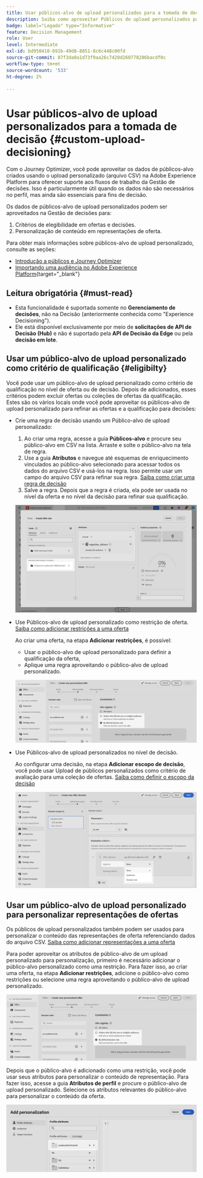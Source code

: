 ```yaml
---
title: Usar públicos-alvo de upload personalizados para a tomada de decisão
description: Saiba como aproveitar Públicos de upload personalizados para decisões.
badge: label="Legado" type="Informative"
feature: Decision Management
role: User
level: Intermediate
exl-id: bd950410-691b-49d8-8851-8c6c448c00fd
source-git-commit: 87f3da0a1d73f9aa26c7420d260778286bacdf0c
workflow-type: tm+mt
source-wordcount: '533'
ht-degree: 2%

---
```


# Usar públicos-alvo de upload personalizados para a tomada de decisão {#custom-upload-decisioning}

Com o Journey Optimizer, você pode aproveitar os dados de públicos-alvo criados usando o upload personalizado (arquivo CSV) na Adobe Experience Platform para oferecer suporte aos fluxos de trabalho da Gestão de decisões. Isso é particularmente útil quando os dados não são necessários no perfil, mas ainda são essenciais para fins de decisão.

Os dados de públicos-alvo de upload personalizados podem ser aproveitados na Gestão de decisões para:

1. Critérios de elegibilidade em ofertas e decisões.
2. Personalização de conteúdo em representações de oferta.

Para obter mais informações sobre públicos-alvo de upload personalizado, consulte as seções:
* [Introdução a públicos e Journey Optimizer](../audience/about-audiences.md)
* [Importando uma audiência no Adobe Experience Platform](https://experienceleague.adobe.com/pt-br/docs/experience-platform/segmentation/ui/audience-portal#import-audience){target="_blank"}

## Leitura obrigatória {#must-read}

* Esta funcionalidade é suportada somente no **Gerenciamento de decisões**, não na Decisão (anteriormente conhecida como &quot;Experience Decisioning&quot;).
* Ele está disponível exclusivamente por meio de **solicitações de API de Decisão (Hub)** e não é suportado pela **API de Decisão da Edge** ou pela **decisão em lote**.
 

## Usar um público-alvo de upload personalizado como critério de qualificação {#eligibilty}

Você pode usar um público-alvo de upload personalizado como critério de qualificação no nível de oferta ou de decisão. Depois de adicionados, esses critérios podem excluir ofertas ou coleções de ofertas da qualificação. Estes são os vários locais onde você pode aproveitar os públicos-alvo de upload personalizado para refinar as ofertas e a qualificação para decisões:

* Crie uma regra de decisão usando um Público-alvo de upload personalizado:

   1. Ao criar uma regra, acesse a guia **Públicos-alvo** e procure seu público-alvo em CSV na lista. Arraste e solte o público-alvo na tela de regra.
   1. Use a guia **Atributos** e navegue até esquemas de enriquecimento vinculados ao público-alvo selecionado para acessar todos os dados do arquivo CSV e usá-los na regra. Isso permite usar um campo do arquivo CSV para refinar sua regra. [Saiba como criar uma regra de decisão](../offers/offer-library/creating-decision-rules.md)
   1. Salve a regra. Depois que a regra é criada, ela pode ser usada no nível da oferta e no nível da decisão para refinar sua qualificação.

  ![](assets/csv-rule.png)

* Use Públicos-alvo de upload personalizado como restrição de oferta. [Saiba como adicionar restrições a uma oferta](../offers/offer-library/add-constraints.md)

  Ao criar uma oferta, na etapa **Adicionar restrições**, é possível:

   * Usar o público-alvo de upload personalizado para definir a qualificação da oferta,
   * Aplique uma regra aproveitando o público-alvo de upload personalizado.

  ![](assets/csv-offer.png)

* Use Públicos-alvo de upload personalizados no nível de decisão.

  Ao configurar uma decisão, na etapa **Adicionar escopo de decisão**, você pode usar Upload de públicos personalizados como critério de avaliação para uma coleção de ofertas. [Saiba como definir o escopo da decisão](../offers/offer-activities/create-offer-activities.md#add-decision-scopes)

  ![](assets/csv-decision.png)

## Usar um público-alvo de upload personalizado para personalizar representações de ofertas

Os públicos de upload personalizados também podem ser usados para personalizar o conteúdo das representações de oferta referenciando dados do arquivo CSV. [Saiba como adicionar representações a uma oferta](../offers/offer-library/add-representations.md)

Para poder aproveitar os atributos de público-alvo de um upload personalizado para personalização, primeiro é necessário adicionar o público-alvo personalizado como uma restrição. Para fazer isso, ao criar uma oferta, na etapa **Adicionar restrições**, adicione o público-alvo como restrições ou selecione uma regra aproveitando o público-alvo de upload personalizado.

![](assets/csv-offer.png)

Depois que o público-alvo é adicionado como uma restrição, você pode usar seus atributos para personalizar o conteúdo de representação. Para fazer isso, acesse a guia **Atributos de perfil** e procure o público-alvo de upload personalizado. Selecione os atributos relevantes do público-alvo para personalizar o conteúdo da oferta.

![](assets/csv-perso.png)
